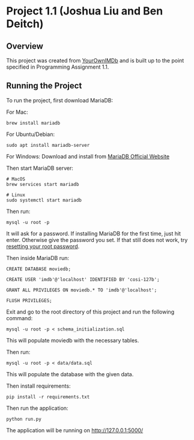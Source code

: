 # Project 1.1 (Joshua Liu and Ben Deitch)

## Overview

This project was created from [YourOwnIMDb](https://github.com/SSD-Brandeis/YourOwnIMDb) and is built up to the point specified in Programming Assignment 1.1.

## Running the Project

To run the project, first download MariaDB:

For Mac:

```
brew install mariadb
```

For Ubuntu/Debian:

```
sudo apt install mariadb-server
```

For Windows:
Download and install from [MariaDB Official Website](https://mariadb.org/)

Then start MariaDB server:

```
# MacOS
brew services start mariadb

# Linux
sudo systemctl start mariadb
```

Then run:

```
mysql -u root -p
```
It will ask for a password. If installing MariaDB for the first time, just hit enter. Otherwise give the password you set. If that still does not work, try [resetting your root password](https://www.digitalocean.com/community/tutorials/how-to-reset-your-mysql-or-mariadb-root-password).

Then inside MariaDB run:

```
CREATE DATABASE moviedb;

CREATE USER 'imdb'@'localhost' IDENTIFIED BY 'cosi-127b';

GRANT ALL PRIVILEGES ON moviedb.* TO 'imdb'@'localhost';

FLUSH PRIVILEGES;
```

Exit and go to the root directory of this project and run the following command:

```
mysql -u root -p < schema_initialization.sql
```

This will populate moviedb with the necessary tables.

Then run:

```
mysql -u root -p < data/data.sql
```

This will populate the database with the given data.

Then install requirements:

```
pip install -r requirements.txt
```

Then run the application:

```
python run.py
```

The application will be running on http://127.0.0.1:5000/
